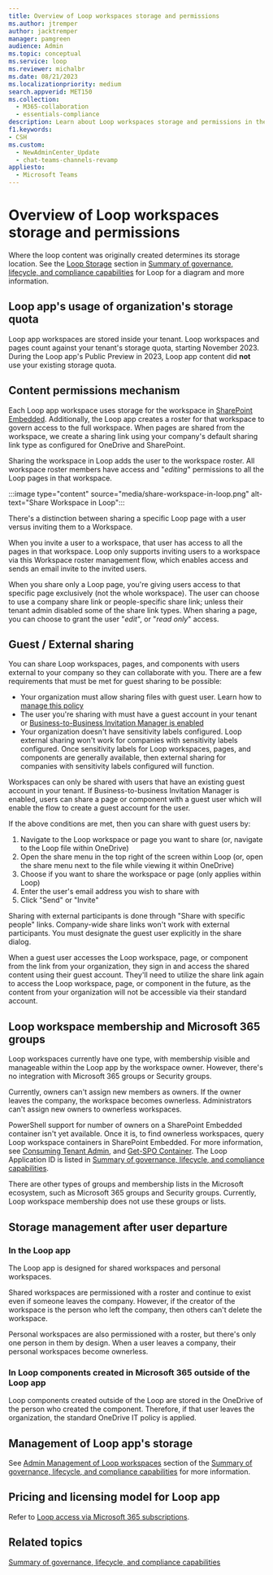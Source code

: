 ```yaml
---
title: Overview of Loop workspaces storage and permissions
ms.author: jtremper
author: jacktremper
manager: pamgreen
audience: Admin
ms.topic: conceptual
ms.service: loop
ms.reviewer: michalbr
ms.date: 08/21/2023
ms.localizationpriority: medium
search.appverid: MET150
ms.collection: 
  - M365-collaboration
  - essentials-compliance
description: Learn about Loop workspaces storage and permissions in the Microsoft 365 ecosystem.
f1.keywords:
- CSH
ms.custom: 
  - NewAdminCenter_Update
  - chat-teams-channels-revamp
appliesto: 
  - Microsoft Teams
---
```


# Overview of Loop workspaces storage and permissions

Where the loop content was originally created determines its storage location. See the [Loop Storage](/microsoft-365/loop/loop-compliance-summary#loop-storage) section in [Summary of governance, lifecycle, and compliance capabilities](/microsoft-365/loop/loop-compliance-summary) for Loop for a diagram and more information.

## Loop app's usage of organization's storage quota

Loop app workspaces are stored inside your tenant. Loop workspaces and pages count against your tenant's storage quota, starting November 2023. During the Loop app's Public Preview in 2023, Loop app content did **not** use your existing storage quota.

## Content permissions mechanism

Each Loop app workspace uses storage for the workspace in [SharePoint Embedded](https://techcommunity.microsoft.com/t5/sharepoint-premium-blog/announcing-sharepoint-embedded-public-preview-at-espc23/ba-p/3993428). Additionally, the Loop app creates a roster for that workspace to govern access to the full workspace. When pages are shared from the workspace, we create a sharing link using your company's default sharing link type as configured for OneDrive and SharePoint.

Sharing the workspace in Loop adds the user to the workspace roster. All workspace roster members have access and "*editing*" permissions to all the Loop pages in that workspace.

:::image type="content" source="media/share-workspace-in-loop.png" alt-text="Share Workspace in Loop":::

There's a distinction between sharing a specific Loop page with a user versus inviting them to a Workspace.

When you invite a user to a workspace, that user has access to all the pages in that workspace. Loop only supports inviting users to a workspace via this Workspace roster management flow, which enables access and sends an email invite to the invited users.

When you share only a Loop page, you're giving users access to that specific page exclusively (not the whole workspace). The user can choose to use a company share link or people-specific share link; unless their tenant admin disabled some of the share link types. When sharing a page, you can choose to grant the user "*edit*", or "*read only*" access.

## Guest / External sharing

You can share Loop workspaces, pages, and components with users external to your company so they can collaborate with you. There are a few requirements that must be met for guest sharing to be possible:

- Your organization must allow sharing files with guest user. Learn how to [manage this policy](/sharepoint/turn-external-sharing-on-or-off#change-the-organization-level-external-sharing-setting)
- The user you're sharing with must have a guest account in your tenant or [Business-to-Business Invitation Manager is enabled](/entra/external-id/what-is-b2b)
- Your organization doesn't have sensitivity labels configured. Loop external sharing won't work for companies with sensitivity labels configured. Once sensitivity labels for Loop workspaces, pages, and components are generally available, then external sharing for companies with sensitivity labels configured will function.

Workspaces can only be shared with users that have an existing guest account in your tenant. If Business-to-business Invitation Manager is enabled, users can share a page or component with a guest user which will enable the flow to create a guest account for the user.

If the above conditions are met, then you can share with guest users by:

1. Navigate to the Loop workspace or page you want to share (or, navigate to the Loop file within OneDrive)
1. Open the share menu in the top right of the screen within Loop (or, open the share menu next to the file while viewing it within OneDrive)
1. Choose if you want to share the workspace or page (only applies within Loop)
1. Enter the user's email address you wish to share with
1. Click "Send" or "Invite"

Sharing with external participants is done through "Share with specific people" links. Company-wide share links won't work with external participants. You must designate the guest user explicitly in the share dialog.

When a guest user accesses the Loop workspace, page, or component from the link from your organization, they sign in and access the shared content using their guest account. They'll need to utilize the share link again to access the Loop workspace, page, or component in the future, as the content from your organization will not be accessible via their standard account.

## Loop workspace membership and Microsoft 365 groups

Loop workspaces currently have one type, with membership visible and manageable within the Loop app by the workspace owner. However, there's no integration with Microsoft 365 groups or Security groups.

Currently, owners can't assign new members as owners. If the owner leaves the company, the workspace becomes ownerless. Administrators can't assign new owners to ownerless workspaces.

PowerShell support for number of owners on a SharePoint Embedded container isn't yet available. Once it is, to find ownerless workspaces, query Loop workspace containers in SharePoint Embedded. For more information, see [Consuming Tenant Admin](/sharepoint/dev/embedded/concepts/admin-exp/cta), and [Get-SPO Container](/powershell/module/sharepoint-online/get-spocontainer). The Loop Application ID is listed in [Summary of governance, lifecycle, and compliance capabilities](/microsoft-365/loop/loop-compliance-summary).

There are other types of groups and membership lists in the Microsoft ecosystem, such as Microsoft 365 groups and Security groups. Currently, Loop workspace membership does not use these groups or lists.

## Storage management after user departure

### In the Loop app

The Loop app is designed for shared workspaces and personal workspaces.

Shared workspaces are permissioned with a roster and continue to exist even if someone leaves the company. However, if the creator of the workspace is the person who left the company, then others can't delete the workspace.

Personal workspaces are also permissioned with a roster, but there's only one person in them by design. When a user leaves a company, their personal workspaces become ownerless.

### In Loop components created in Microsoft 365 outside of the Loop app

Loop components created outside of the Loop are stored in the OneDrive of the person who created the component. Therefore, if that user leaves the organization, the standard OneDrive IT policy is applied.

## Management of Loop app's storage

See [Admin Management of Loop workspaces](/microsoft-365/loop/loop-compliance-summary#admin-management-of-loop-workspaces) section of the [Summary of governance, lifecycle, and compliance capabilities](/microsoft-365/loop/loop-compliance-summary) for more information.

## Pricing and licensing model for Loop app

Refer to [Loop access via Microsoft 365 subscriptions](https://support.microsoft.com/office/92915461-4b14-49a4-9cd4-d1c259292afa).

## Related topics

[Summary of governance, lifecycle, and compliance capabilities](/microsoft-365/loop/loop-compliance-summary)
